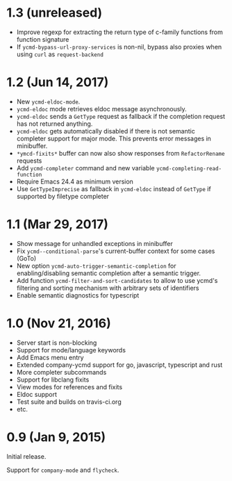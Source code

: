# 1.3 (unreleased)

* Improve regexp for extracting the return type of c-family functions from
  function signature
* If `ycmd-bypass-url-proxy-services` is non-nil, bypass also proxies when
  using `curl` as `request-backend`

# 1.2 (Jun 14, 2017)

* New `ycmd-eldoc-mode`.
* `ycmd-eldoc` mode retrieves eldoc message asynchronously.
* `ycmd-eldoc` sends a `GetType` request as fallback if the completion
  request has not returned anything.
* `ycmd-eldoc` gets automatically disabled if there is not semantic completer
  support for major mode. This prevents error messages in minibuffer.
* `*ymcd-fixits*` buffer can now also show responses from `RefactorRename`
  requests
* Add `ycmd-completer` command and new variable `ycmd-completing-read-function`
* Require Emacs 24.4 as minimum version
* Use `GetTypeImprecise` as fallback in `ycmd-eldoc` instead of `GetType` if
  supported by filetype completer

# 1.1 (Mar 29, 2017)

* Show message for unhandled exceptions in minibuffer
* Fix `ycmd--conditional-parse`'s current-buffer context for some cases (GoTo)
* New option `ycmd-auto-trigger-semantic-completion` for enabling/disabling
  semantic completion after a semantic trigger.
* Add function `ycmd-filter-and-sort-candidates` to allow to use ycmd's
  filtering and sorting mechanism with arbitrary sets of identifiers
* Enable semantic diagnostics for typescript

# 1.0 (Nov 21, 2016)

* Server start is non-blocking
* Support for mode/language keywords
* Add Emacs menu entry
* Extended company-ycmd support for go, javascript, typescript and rust
* More completer subcommands
* Support for libclang fixits
* View modes for references and fixits
* Eldoc support
* Test suite and builds on travis-ci.org
* etc.

# 0.9 (Jan 9, 2015)

Initial release.

Support for `company-mode` and `flycheck`.
